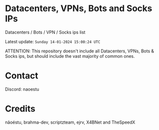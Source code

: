 # Datacenters, VPNs, Bots and Socks IPs
 
Datacenters / Bots / VPN / Socks ips list

Latest update: `Sunday 14-01-2024 15:00:24 UTC` 

ATTENTION: This repository doesn't include all Datacenters, VPNs, Bots & Socks ips, 
but should include the vast majority of common ones.

# Contact
Discord: naoestu

# Credits
nãoéstu, brahma-dev, scriptzteam, ejrv, X4BNet and TheSpeedX
